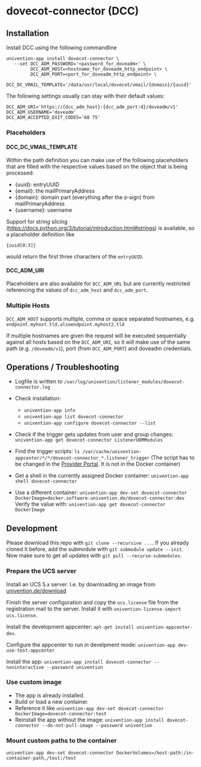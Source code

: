 # dovecot-connector (DCC)

## Installation

Install DCC using the following commandline
```
univention-app install dovecot-connector \
   --set DCC_ADM_PASSWORD='<password_for_doveadm>' \
         DCC_ADM_HOST=<hostname_for_doveadm_http_endpoint> \
         DCC_ADM_PORT=<port_for_doveadm_http_endpoint> \
         DCC_DC_VMAIL_TEMPLATE='/data/usr/local/dovecot/vmail/{domain}/{uuid}'
```

The following settings usually can stay with their default values:
```
DCC_ADM_URI='https://{dcc_adm_host}:{dcc_adm_port:d}/doveadm/v1'
DCC_ADM_USERNAME='doveadm'
DCC_ADM_ACCEPTED_EXIT_CODES='68 75'
```

### Placeholders

#### DCC_DC_VMAIL_TEMPLATE

Within the path definition you can make use of the following placeholders that are filled with the respective values based on the object that is being processed:

- {uuid}: entryUUID
- {email}: the mailPrimaryAddress
- {domain}: domain part (everything after the `@`-sign) from mailPrimaryAddress
- {username}: username

Support for string slicing (https://docs.python.org/3/tutorial/introduction.html#strings) is available, so a placeholder definition like
```
{uuid[0:3]}
```
would return the first three characters of the `entryUUID`.

#### DCC_ADM_URI

Placeholders are also available for `DCC_ADM_URL` but are currently restricted referencing the values of `dcc_adm_host` and `dcc_adm_port`.

### Multiple Hosts

`DCC_ADM_HOST` supports multiple, comma or space separated hostnames, e.g. `endpoint.myhost.tld,alsoendpoint.myhost2.tld`

If multiple hostnames are given the request will be executed sequentially against all hosts based on the `DCC_ADM_URI`, so it will make use of the same path (e.g. `/doveadm/v1`), port (from `DCC_ADM_PORT`) and doveadm credentials.

## Operations / Troubleshooting

* Logfile is written to `/var/log/univention/listener_modules/dovecot-connector.log`

* Check installation:
  * `univention-app info`
  * `univention-app list dovecot-connector`
  * `univention-app configure dovecot-connector --list`

* Check if the trigger gets updates from user and group changes: `univention-app get dovecot-connector ListenerUDMModules`

* Find the trigger scripts: `ls /var/cache/univention-appcenter/*/*/dovecot-connector_*.listener_trigger`
  (The script has to be changed in the [Provider Portal](https://provider-portal.software-univention.de/univention/management/#module=appcenter-selfservice::0:). It is not in the Docker container)

* Get a shell in the currently assigned Docker container: `univention-app shell dovecot-connector`

* Use a different container: `univention-app dev-set dovecot-connector DockerImage=docker.software-univention.de/dovecot-connector:dev`
  Verify the value with: `univention-app get dovecot-connector DockerImage`


## Development

Please download this repo with `git clone --recursive ...`.
If you already cloned it before, add the submodule with `git submodule update --init`.
Now make sure to get all updates with `git pull --recurse-submodules`.


### Prepare the UCS server

Install an UCS 5.x server.
I.e. by downloading an image from [univention.de/download](https://www.univention.de/download/download-ucs/)

Finish the server configuration and
copy the `ucs.license` file from the registration mail to the server.
Install it with `univention-license-import ucs.license`.

Install the development appcenter: `apt-get install univention-appcenter-dev`.

Configure the appcenter to run in develpment mode: `univention-app dev-use-test-appcenter`

Install the app: `univention-app install dovecot-connector --noninteractive --password univention`


### Use custom image

- The app is already installed.
- Build or load a new container.
- Reference it like `univention-app dev-set dovecot-connector DockerImage=dovecot-connector:test`
- Reinstall the app without the image: `univention-app install dovecot-connector --do-not-pull-image --password univention`


### Mount custom paths to the container

`univention-app dev-set dovecot-connector DockerVolumes=/host-path:/in-container-path,/test:/test`
